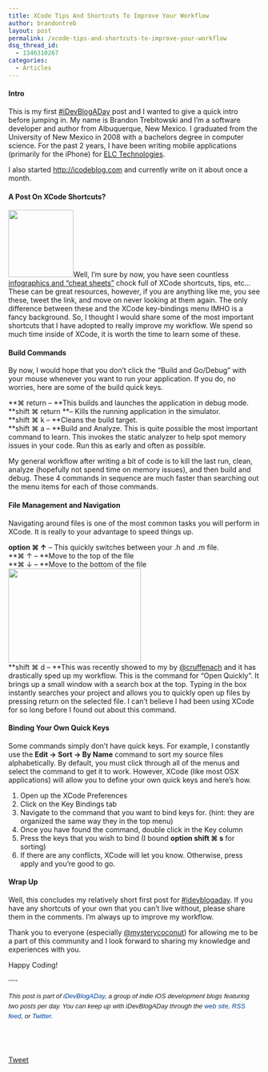 ```yaml
---
title: XCode Tips And Shortcuts To Improve Your Workflow
author: brandontreb
layout: post
permalink: /xcode-tips-and-shortcuts-to-improve-your-workflow
dsq_thread_id:
  - 1346310267
categories:
  - Articles
---
```

#### Intro

This is my first [#iDevBlogADay][1] post and I wanted to give a quick intro before jumping in. My name is Brandon Trebitowski and I&#8217;m a software developer and author from Albuquerque, New Mexico. I graduated from the University of New Mexico in 2008 with a bachelors degree in computer science. For the past 2 years, I have been writing mobile applications (primarily for the iPhone) for [ELC Technologies][2].

I also started <http://icodeblog.com> and currently write on it about once a month.

#### A Post On XCode Shortcuts?

[<img class="alignleft" title="XCode Shortcuts" src="http://www.1729.us/xcode/Xcode%20Shortcuts.png" alt="" width="130" height="134" />][3]Well, I&#8217;m sure by now, you have seen countless [infographics and &#8220;cheat sheets&#8221;][3] chock full of XCode shortcuts, tips, etc&#8230; These can be great resources, however, if you are anything like me, you see these, tweet the link, and move on never looking at them again. The only difference between these and the XCode key-bindings menu IMHO is a fancy background. So, I thought I would share some of the most important shortcuts that I have adopted to really improve my workflow. We spend so much time inside of XCode, it is worth the time to learn some of these.

#### Build Commands

By now, I would hope that you don&#8217;t click the &#8220;Build and Go/Debug&#8221; with your mouse whenever you want to run your application. If you do, no worries, here are some of the build quick keys.

**⌘ return &#8211; **This builds and launches the application in debug mode.  
**shift ⌘ return **&#8211; Kills the running application in the simulator.  
**shift ⌘ k &#8211; **Cleans the build target.  
**shift ⌘ a &#8211; **Build and Analyze. This is quite possible the most important command to learn. This invokes the static analyzer to help spot memory issues in your code. Run this as early and often as possible.

My general workflow after writing a bit of code is to kill the last run, clean, analyze (hopefully not spend time on memory issues), and then build and debug. These 4 commands in sequence are much faster than searching out the menu items for each of those commands.

#### File Management and Navigation

Navigating around files is one of the most common tasks you will perform in XCode. It is really to your advantage to speed things up.

**option ⌘ ↑** &#8211; This quickly switches between your .h and .m file.  
**⌘ ↑ &#8211; **Move to the top of the file  
**⌘ ↓ &#8211; **Move to the bottom of the file <img class="size-full wp-image-1026 alignright" title="Screen shot 2010-11-18 at 8.14.35 AM" src="http://brandontreb.com/wp-content/uploads/2010/11/Screen-shot-2010-11-18-at-8.14.35-AM.png" alt="" width="265" height="188" />  
**shift ⌘ d &#8211; **This was recently showed to my by [@cruffenach][4] and it has drastically sped up my workflow. This is the command for &#8220;Open Quickly&#8221;. It brings up a small window with a search box at the top. Typing in the box instantly searches your project and allows you to quickly open up files by pressing return on the selected file. I can&#8217;t believe I had been using XCode for so long before I found out about this command.

#### Binding Your Own Quick Keys

Some commands simply don&#8217;t have quick keys. For example, I constantly use the **Edit -> Sort -> By Name** command to sort my source files alphabetically. By default, you must click through all of the menus and select the command to get it to work. However, XCode (like most OSX applications) will allow you to define your own quick keys and here&#8217;s how.

  1. Open up the XCode Preferences
  2. Click on the Key Bindings tab
  3. Navigate to the command that you want to bind keys for. (hint: they are organized the same way they in the top menu)
  4. Once you have found the command, double click in the Key column
  5. Press the keys that you wish to bind (I bound **option shift ⌘ s** for sorting)
  6. If there are any conflicts, XCode will let you know. Otherwise, press apply and you&#8217;re good to go.

#### Wrap Up

Well, this concludes my relatively short first post for [#idevblogaday][1]. If you have any shortcuts of your own that you can&#8217;t live without, please share them in the comments. I&#8217;m always up to improve my workflow.

Thank you to everyone (especially [@mysterycoconut][5]) for allowing me to be a part of this community and I look forward to sharing my knowledge and experiences with you.

Happy Coding!

<p style="font-family: ‘Lucida Grande’;">
  &#8212;-
</p></p> 

<div style="font-family: ‘Lucida Grande’;">
  <span style="font-family: ‘Lucida Grande’;"><strong><span style="font-weight: normal;"><span style="font-family: arial, verdana, tahoma, sans-serif; font-size: 13px; line-height: 20px;"><em>﻿﻿This post is part of <a style="text-decoration: none; color: #004199; padding: 0px; margin: 0px;" href="http://idevblogaday.com/">iDevBlogADay</a>, a group of indie iOS development blogs featuring two posts per day. You can keep up with iDevBlogADay through the <a style="text-decoration: none; color: #004199; padding: 0px; margin: 0px;" href="http://idevblogaday.com/">web site</a>, <a style="text-decoration: none; color: #004199; padding: 0px; margin: 0px;" href="http://feeds.feedburner.com/idevblogaday">RSS feed</a>, or <a style="text-decoration: none; color: #004199; padding: 0px; margin: 0px;" href="http://twitter.com/#search?q=%23idevblogaday">Twitter</a>.</em></span></span></strong></span>
</div></p> 

<div style="font-family: ‘Lucida Grande’;">
  <span style="font-family: ‘Lucida Grande’;"><strong><span style="font-weight: normal;"><span style="font-family: arial, verdana, tahoma, sans-serif; font-size: 13px; line-height: 20px;"><em><br /> <br /> </em></span></span></strong></span>
</div></p> 

<div style="">
  <a href="http://twitter.com/share" class="twitter-share-button" data-count="horizontal" data-text="XCode Tips And Shortcuts To Improve Your Workflow" data-url="http://brandontreb.com/xcode-tips-and-shortcuts-to-improve-your-workflow"  data-via="brandontreb" data-related="brandontreb:">Tweet</a>
</div>

 [1]: http://idevblogaday.com
 [2]: http://elctech.com/
 [3]: http://www.1729.us/xcode/Xcode%20Shortcuts.png
 [4]: http://twitter.com/cruffenach
 [5]: http://twitter.com/mysterycoconut